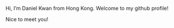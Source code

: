 Hi, I’m Daniel Kwan from Hong Kong.
Welcome to my github profile!

Nice to meet you!

<!---
kwan0042/kwan0042 is a ✨ special ✨ repository because its `README.md` (this file) appears on your GitHub profile.
You can click the Preview link to take a look at your changes.
--->
